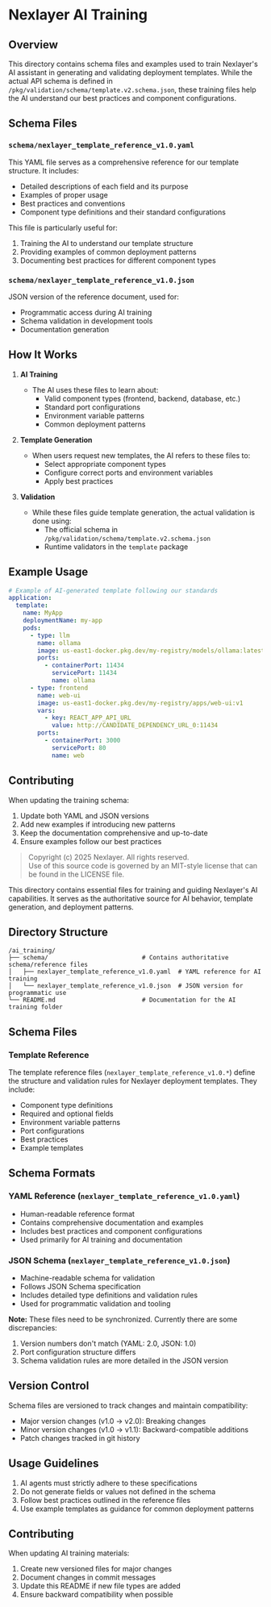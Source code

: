 # Nexlayer AI Training

## Overview
This directory contains schema files and examples used to train Nexlayer's AI assistant in generating and validating deployment templates. While the actual API schema is defined in `/pkg/validation/schema/template.v2.schema.json`, these training files help the AI understand our best practices and component configurations.

## Schema Files

### `schema/nexlayer_template_reference_v1.0.yaml`
This YAML file serves as a comprehensive reference for our template structure. It includes:
- Detailed descriptions of each field and its purpose
- Examples of proper usage
- Best practices and conventions
- Component type definitions and their standard configurations

This file is particularly useful for:
1. Training the AI to understand our template structure
2. Providing examples of common deployment patterns
3. Documenting best practices for different component types

### `schema/nexlayer_template_reference_v1.0.json`
JSON version of the reference document, used for:
- Programmatic access during AI training
- Schema validation in development tools
- Documentation generation

## How It Works

1. **AI Training**
   - The AI uses these files to learn about:
     - Valid component types (frontend, backend, database, etc.)
     - Standard port configurations
     - Environment variable patterns
     - Common deployment patterns

2. **Template Generation**
   - When users request new templates, the AI refers to these files to:
     - Select appropriate component types
     - Configure correct ports and environment variables
     - Apply best practices

3. **Validation**
   - While these files guide template generation, the actual validation is done using:
     - The official schema in `/pkg/validation/schema/template.v2.schema.json`
     - Runtime validators in the `template` package

## Example Usage

```yaml
# Example of AI-generated template following our standards
application:
  template:
    name: MyApp
    deploymentName: my-app
    pods:
      - type: llm
        name: ollama
        image: us-east1-docker.pkg.dev/my-registry/models/ollama:latest
        ports:
          - containerPort: 11434
            servicePort: 11434
            name: ollama
      - type: frontend
        name: web-ui
        image: us-east1-docker.pkg.dev/my-registry/apps/web-ui:v1
        vars:
          - key: REACT_APP_API_URL
            value: http://CANDIDATE_DEPENDENCY_URL_0:11434
        ports:
          - containerPort: 3000
            servicePort: 80
            name: web
```

## Contributing
When updating the training schema:
1. Update both YAML and JSON versions
2. Add new examples if introducing new patterns
3. Keep the documentation comprehensive and up-to-date
4. Ensure examples follow our best practices

> Copyright (c) 2025 Nexlayer. All rights reserved.  
> Use of this source code is governed by an MIT-style license that can be found in the LICENSE file.

This directory contains essential files for training and guiding Nexlayer's AI capabilities. It serves as the authoritative source for AI behavior, template generation, and deployment patterns.

## Directory Structure

```
/ai_training/
├── schema/                          # Contains authoritative schema/reference files
│   ├── nexlayer_template_reference_v1.0.yaml  # YAML reference for AI training
│   └── nexlayer_template_reference_v1.0.json  # JSON version for programmatic use
└── README.md                        # Documentation for the AI training folder
```

## Schema Files

### Template Reference
The template reference files (`nexlayer_template_reference_v1.0.*`) define the structure and validation rules for Nexlayer deployment templates. They include:

- Component type definitions
- Required and optional fields
- Environment variable patterns
- Port configurations
- Best practices
- Example templates

## Schema Formats

### YAML Reference (`nexlayer_template_reference_v1.0.yaml`)
- Human-readable reference format
- Contains comprehensive documentation and examples
- Includes best practices and component configurations
- Used primarily for AI training and documentation

### JSON Schema (`nexlayer_template_reference_v1.0.json`)
- Machine-readable schema for validation
- Follows JSON Schema specification
- Includes detailed type definitions and validation rules
- Used for programmatic validation and tooling

**Note:** These files need to be synchronized. Currently there are some discrepancies:
1. Version numbers don't match (YAML: 2.0, JSON: 1.0)
2. Port configuration structure differs
3. Schema validation rules are more detailed in the JSON version

## Version Control

Schema files are versioned to track changes and maintain compatibility:
- Major version changes (v1.0 → v2.0): Breaking changes
- Minor version changes (v1.0 → v1.1): Backward-compatible additions
- Patch changes tracked in git history

## Usage Guidelines

1. AI agents must strictly adhere to these specifications
2. Do not generate fields or values not defined in the schema
3. Follow best practices outlined in the reference files
4. Use example templates as guidance for common deployment patterns

## Contributing

When updating AI training materials:
1. Create new versioned files for major changes
2. Document changes in commit messages
3. Update this README if new file types are added
4. Ensure backward compatibility when possible
